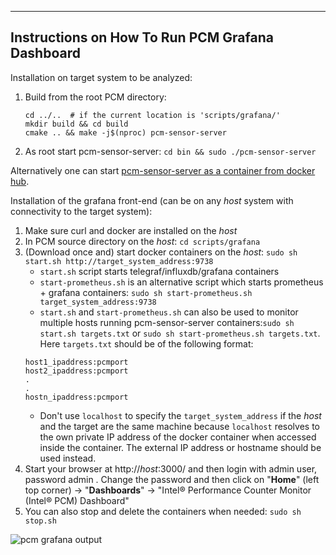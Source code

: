 --------------------------------------------------------------------------------
Instructions on How To Run PCM Grafana Dashboard
--------------------------------------------------------------------------------

Installation on target system to be analyzed:
1.  Build from the root PCM directory:
    ```
    cd ../..  # if the current location is 'scripts/grafana/'
    mkdir build && cd build
    cmake .. && make -j$(nproc) pcm-sensor-server
    ```
2.  As root start pcm-sensor-server:
    `cd bin && sudo ./pcm-sensor-server`

Alternatively one can start [pcm-sensor-server as a container from docker hub](../../doc/DOCKER_README.md).

Installation of the grafana front-end (can be on any *host* system with connectivity to the target system):
1.  Make sure curl and docker are installed on the *host*
2.  In PCM source directory on the *host*: `cd scripts/grafana`
3.  (Download once and) start docker containers on the *host*: `sudo sh start.sh http://target_system_address:9738`
       - `start.sh` script starts telegraf/influxdb/grafana containers
       - `start-prometheus.sh` is an alternative script which starts prometheus + grafana containers: `sudo sh start-prometheus.sh target_system_address:9738`
       - `start.sh` and `start-prometheus.sh` can also be used to monitor multiple hosts running pcm-sensor-server containers:`sudo sh start.sh targets.txt` or `sudo sh start-prometheus.sh targets.txt`. Here `targets.txt` should be of the following format:
       ```properties
       host1_ipaddress:pcmport
       host2_ipaddress:pcmport
       .
       .
       hostn_ipaddress:pcmport
       ```
       - Don't use `localhost` to specify the `target_system_address` if the *host* and the target are the same machine because `localhost` resolves to the own private IP address of the docker container when accessed inside the container. The external IP address or hostname should be used instead.
4.  Start your browser at http://*host*:3000/ and then login with admin user, password admin . Change the password and then click on "**Home**" (left top corner) -> "**Dashboards**" -> "Intel&reg; Performance Counter Monitor (Intel&reg; PCM) Dashboard"
5.  You can also stop and delete the containers when needed: `sudo sh stop.sh`


![pcm grafana output](https://raw.githubusercontent.com/wiki/intel/pcm/pcm-dashboard-full.png)
